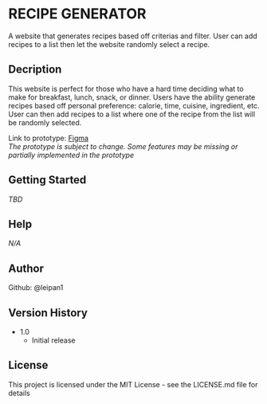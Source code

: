 # RECIPE GENERATOR

A website that generates recipes based off criterias and filter. User can add recipes to a list then let the website randomly select a recipe.

## Decription

This website is perfect for those who have a hard time deciding what to make for breakfast, lunch, snack, or dinner. Users have the ability generate recipes based off personal preference: calorie, time, cuisine, ingredient, etc. User can then add recipes to a list where one of the recipe from the list will be randomly selected.

Link to prototype: [Figma](https://www.figma.com/file/miWyqaio7Ogt2hdiPy8Tw9/Recipe-Generator?node-id=0%3A1 "Figma Prototype")<br />
_The prototype is subject to change. Some features may be missing or partially implemented in the prototype_

## Getting Started

_TBD_

## Help

_N/A_

## Author
Github: @leipan1

## Version History

- 1.0
  - Initial release

## License

This project is licensed under the MIT License - see the LICENSE.md file for details
